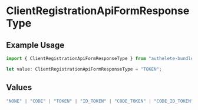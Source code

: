 # ClientRegistrationApiFormResponseType

## Example Usage

```typescript
import { ClientRegistrationApiFormResponseType } from "authelete-bundled/models/operations";

let value: ClientRegistrationApiFormResponseType = "TOKEN";
```

## Values

```typescript
"NONE" | "CODE" | "TOKEN" | "ID_TOKEN" | "CODE_TOKEN" | "CODE_ID_TOKEN" | "ID_TOKEN_TOKEN" | "CODE_ID_TOKEN_TOKEN"
```